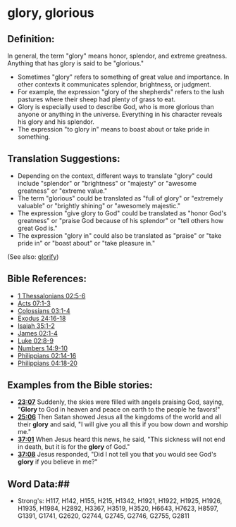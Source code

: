 # glory, glorious #

## Definition: ##

In general, the term "glory" means honor, splendor, and extreme greatness. Anything that has glory is said to be "glorious."

* Sometimes "glory" refers to something of great value and importance. In other contexts it communicates splendor, brightness, or judgment.
* For example, the expression "glory of the shepherds" refers to the lush pastures where their sheep had plenty of grass to eat.
* Glory is especially used to describe God, who is more glorious than anyone or anything in the universe. Everything in his character reveals his glory and his splendor.
* The expression "to glory in" means to boast about or take pride in something.

## Translation Suggestions: ##

* Depending on the context, different ways to translate "glory" could include "splendor" or "brightness" or "majesty" or "awesome greatness" or "extreme value."
* The term "glorious" could be translated as  "full of glory" or "extremely valuable" or "brightly shining" or "awesomely majestic."
* The expression "give glory to God" could be translated as "honor God's greatness" or "praise God because of his splendor" or "tell others how great God is."
* The expression "glory in" could also be translated as "praise" or "take pride in" or "boast about" or "take pleasure in."

(See also: [glorify](../kt/glorify.md))

## Bible References: ##

* [1 Thessalonians 02:5-6](rc://en/tn/help/1th/02/05)
* [Acts 07:1-3](rc://en/tn/help/act/07/01)
* [Colossians 03:1-4](rc://en/tn/help/col/03/01)
* [Exodus 24:16-18](rc://en/tn/help/exo/24/16)
* [Isaiah 35:1-2](rc://en/tn/help/isa/35/01)
* [James 02:1-4](rc://en/tn/help/jas/02/01)
* [Luke 02:8-9](rc://en/tn/help/luk/02/08)
* [Numbers 14:9-10](rc://en/tn/help/num/14/09)
* [Philippians 02:14-16](rc://en/tn/help/php/02/14)
* [Philippians 04:18-20](rc://en/tn/help/php/04/18)

## Examples from the Bible stories: ##

* __[23:07](rc://en/tn/help/obs/23/07)__ Suddenly, the skies were filled with angels praising God, saying, "__Glory__  to God in heaven and peace on earth to the people he favors!"
* __[25:06](rc://en/tn/help/obs/25/06)__ Then Satan showed Jesus all the kingdoms of the world and all their __glory__  and said, "I will give you all this if you bow down and worship me."
* __[37:01](rc://en/tn/help/obs/37/01)__ When Jesus heard this news, he said, "This sickness will not end in death, but it is for the __glory__  of God."
* __[37:08](rc://en/tn/help/obs/37/08)__ Jesus responded, "Did I not tell you that you would see God's __glory__  if you believe in me?"

## Word Data:##

* Strong's: H117, H142, H155, H215, H1342, H1921, H1922, H1925, H1926, H1935, H1984, H2892, H3367, H3519, H3520, H6643, H7623, H8597, G1391, G1741, G2620, G2744, G2745, G2746, G2755, G2811


